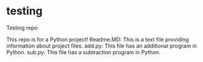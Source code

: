# testing
Testing repo

This repo is for a Python project!
Readme.MD: This is a text file providing information about project files.
add.py: This file has an additional program in Python.
sub.py: This file has a subtraction program in Python.
